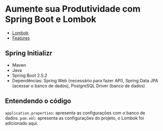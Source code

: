 # Aumente sua Produtividade com Spring Boot e Lombok
- [Lombok](https://projectlombok.org/)
- [Features](https://projectlombok.org/features/all)

## Spring Initializr
- Maven
- Java
- Spring Boot 2.5.2
- Dependências: Spring Web (necessário para fazer API), Spring Data JPA (acessar o banco de dados), PostgreSQL Driver (banco de dados)

## Entendendo o código 
`application.properties`: apresenta as configurações com o banco de dados.
`pom.xml`: apresenta as configurações do projeto, o Lombok foi adicionado aqui.
